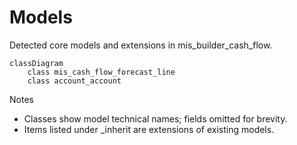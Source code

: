 # Models

Detected core models and extensions in mis_builder_cash_flow.

```mermaid
classDiagram
    class mis_cash_flow_forecast_line
    class account_account
```

Notes
- Classes show model technical names; fields omitted for brevity.
- Items listed under _inherit are extensions of existing models.
